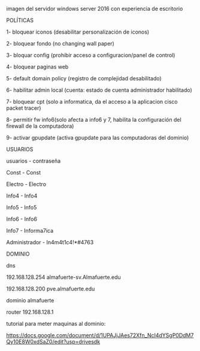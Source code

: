 imagen del servidor 
windows server 2016 con experiencia de escritorio 

POLÍTICAS 

1- bloquear iconos (desabilitar personalización de iconos)

2- bloquear fondo (no changing wall paper)

3- bloquar config (prohibir acceso a configuracion/panel de control)

4- bloquear paginas web

5- default domain policy (registro de complejidad desabilitado)

6- habilitar admin local (cuenta: estado de cuenta administrador habilitado)

7- bloquear cpt (solo a informatica, da el acceso a la aplicacion cisco packet tracer)

8- permitir fw  info6(solo afecta a info6 y 7, habilita la configuración del firewall de la computadora)

9- activar gpupdate (activa gpupdate para las computadoras del dominio)


USUARIOS

usuarios - contraseña

Const - Const

Electro - Electro

Info4 - Info4

Info5 - Info5

Info6 - Info6

Info7 - Informa7ica 

Administrador - In4m4t1c4!*#4763


DOMINIO

dns 

192.168.128.254 almafuerte-sv.Almafuerte.edu

192.168.128.200 pve.almafuerte.edu

dominio almafuerte

router 192.168.128.1

tutorial para meter maquinas al dominio:

https://docs.google.com/document/d/1UPAJjJAes72Xfn_NcI4dYSgP0DdM7Qy10E8W0xdSaZ0/edit?usp=drivesdk

